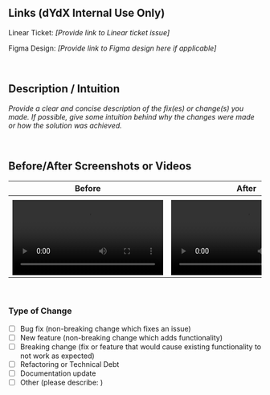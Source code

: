 ## Links (dYdX Internal Use Only)
Linear Ticket: _[Provide link to Linear ticket issue]_

Figma Design: _[Provide link to Figma design here if applicable]_




<br/>

## Description / Intuition
_Provide a clear and concise description of the fix(es) or change(s) you made. If possible, give some intuition behind why the changes were made or how the solution was achieved._




<br/>

## Before/After Screenshots or Videos

| Before | After |
|--------|-------|
| <img src=""> | <img src=""> |
| <video src=""> | <video src=""> |





<br/>

### Type of Change
- [ ] Bug fix (non-breaking change which fixes an issue)
- [ ] New feature (non-breaking change which adds functionality)
- [ ] Breaking change (fix or feature that would cause existing functionality to not work as expected)
- [ ] Refactoring or Technical Debt
- [ ] Documentation update
- [ ] Other (please describe: )
